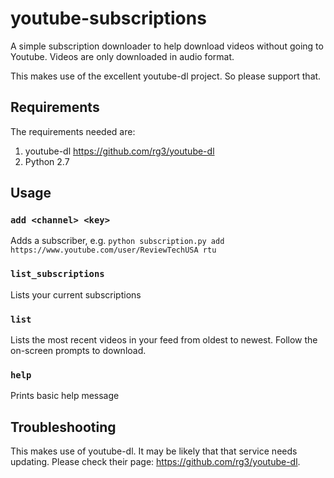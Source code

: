 # youtube-subscriptions

A simple subscription downloader to help download videos without going to Youtube. Videos are only downloaded in audio format.

This makes use of the excellent youtube-dl project. So please support that.

## Requirements

The requirements needed are:

1. youtube-dl https://github.com/rg3/youtube-dl
2. Python 2.7

## Usage

### `add <channel> <key>`

Adds a subscriber, e.g.
`python subscription.py add https://www.youtube.com/user/ReviewTechUSA rtu`

### `list_subscriptions`

Lists your current subscriptions

### `list`

Lists the most recent videos in your feed from oldest to newest. Follow the on-screen prompts to download.

### `help`

Prints basic help message

## Troubleshooting

This makes use of youtube-dl. It may be likely that that service needs updating. Please check their page: https://github.com/rg3/youtube-dl.
